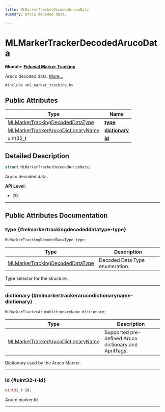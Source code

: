 ```yaml
---
title: MLMarkerTrackerDecodedArucoData
summary: aruco decoded data. 

---
```


# MLMarkerTrackerDecodedArucoData

**Module:** **[Fiducial Marker Tracking](/versioned_docs/version-14-Jun-2023/api-ref/api/Modules/group___marker_tracking/group___marker_tracking.md)**



Aruco decoded data.  [More...](#detailed-description)


`#include <ml_marker_tracking.h>`

## Public Attributes

| Type           | Name           |
| -------------- | -------------- |
| [MLMarkerTrackingDecodedDataType](/versioned_docs/version-14-Jun-2023/api-ref/api/Modules/group___marker_tracking/group___marker_tracking.md#enums-mlmarkertrackingdecodeddatatype) | **[type](/versioned_docs/version-14-Jun-2023/api-ref/api/Modules/group___marker_tracking/struct_m_l_marker_tracker_decoded_aruco_data.md#mlmarkertrackingdecodeddatatype-type)**  |
| [MLMarkerTrackerArucoDictionaryName](/versioned_docs/version-14-Jun-2023/api-ref/api/Modules/group___marker_tracking/group___marker_tracking.md#enums-mlmarkertrackerarucodictionaryname) | **[dictionary](/versioned_docs/version-14-Jun-2023/api-ref/api/Modules/group___marker_tracking/struct_m_l_marker_tracker_decoded_aruco_data.md#mlmarkertrackerarucodictionaryname-dictionary)**  |
| uint32_t | **[id](/versioned_docs/version-14-Jun-2023/api-ref/api/Modules/group___marker_tracking/struct_m_l_marker_tracker_decoded_aruco_data.md#uint32-t-id)**  |

## Detailed Description

```cpp
struct MLMarkerTrackerDecodedArucoData;
```

Aruco decoded data. 




**API Level:**
  * 20




-----------
## Public Attributes Documentation

### type {#mlmarkertrackingdecodeddatatype-type}

```cpp
MLMarkerTrackingDecodedDataType type;
```



| Type | Description |
|--|--|
| [MLMarkerTrackingDecodedDataType](/versioned_docs/version-14-Jun-2023/api-ref/api/Modules/group___marker_tracking/group___marker_tracking.md#enums-mlmarkertrackingdecodeddatatype) | Decoded Data Type enumeration.  |


Type selector for the structure. 





-----------

### dictionary {#mlmarkertrackerarucodictionaryname-dictionary}

```cpp
MLMarkerTrackerArucoDictionaryName dictionary;
```



| Type | Description |
|--|--|
| [MLMarkerTrackerArucoDictionaryName](/versioned_docs/version-14-Jun-2023/api-ref/api/Modules/group___marker_tracking/group___marker_tracking.md#enums-mlmarkertrackerarucodictionaryname) | Supported pre-defined Aruco dictionary and AprilTags.  |


Dictionary used by the Aruco Marker. 





-----------

### id {#uint32-t-id}

```cpp
uint32_t id;
```


Aruco marker Id. 





-----------

